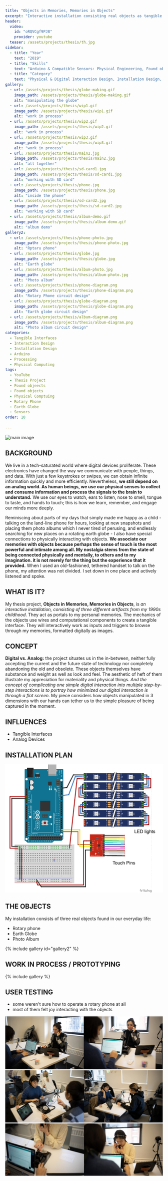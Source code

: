 ```yaml
---
title: "Objects in Memories, Memories in Objects"
excerpt: "Interactive installation consisting real objects as tangible interfaces - Thesis project @Parsons MFA Design & Technology"
header:
  video:
    id: "oRQVCgf9PJ8"
    provider: youtube
  teaser: /assets/projects/thesis/th.jpg
sidebar:
  - title: "Year"
    text: "2019"
  - title: "Skills"
    text: "Arduino & Compatible Sensors: Physical Engineering, Found objects, Processing: Visual Coding, Projection Mapping"
  - title: "Category"
    text: "Physical & Digital Interaction Design, Installation Design, Tangible Interfaces"
gallery:
  - url: /assets/projects/thesis/globe-making.gif
    image_path: /assets/projects/thesis/globe-making.gif
    alt: "manipulating the globe"
  - url: /assets/projects/thesis/wip1.gif
    image_path: /assets/projects/thesis/wip1.gif
    alt: "work in process"
  - url: /assets/projects/thesis/wip2.gif
    image_path: /assets/projects/thesis/wip2.gif
    alt: "work in process"
  - url: /assets/projects/thesis/wip3.gif
    image_path: /assets/projects/thesis/wip3.gif
    alt: "work in process"
  - url: /assets/projects/thesis/main2.jpg
    image_path: /assets/projects/thesis/main2.jpg
    alt: "all together"
  - url: /assets/projects/thesis/sd-card1.jpg
    image_path: /assets/projects/thesis/sd-card1.jpg
    alt: "working with SD card"
  - url: /assets/projects/thesis/phone.jpg
    image_path: /assets/projects/thesis/phone.jpg
    alt: "inside the phone"
  - url: /assets/projects/thesis/sd-card2.jpg
    image_path: /assets/projects/thesis/sd-card2.jpg
    alt: "working with SD card"
  - url: /assets/projects/thesis/album-demo.gif
    image_path: /assets/projects/thesis/album-demo.gif
    alt: "album demo"
gallery2:
  - url: /assets/projects/thesis/phone-photo.jpg
    image_path: /assets/projects/thesis/phone-photo.jpg
    alt: "Rptaru phone"
  - url: /assets/projects/thesis/globe.jpg
    image_path: /assets/projects/thesis/globe.jpg
    alt: "Earth globe"
  - url: /assets/projects/thesis/album-photo.jpg
    image_path: /assets/projects/thesis/album-photo.jpg
    alt: "Photo album"
  - url: /assets/projects/thesis/phone-diagram.png
    image_path: /assets/projects/thesis/phone-diagram.png
    alt: "Rotary Phone circuit design"
  - url: /assets/projects/thesis/globe-diagram.png
    image_path: /assets/projects/thesis/globe-diagram.png
    alt: "Earth globe circuit design"
  - url: /assets/projects/thesis/album-diagram.png
    image_path: /assets/projects/thesis/album-diagram.png
    alt: "Photo album circuit design"
categories:
  - Tangible Interfaces
  - Interaction Design
  - Installation Design
  - Arduino
  - Processing
  - Physical Computing
tags:
  - YouTube
  - Thesis Project
  - Found objeects
  - Found objects
  - Physical Comptuing
  - Rotary Phone
  - Earth Globe
  - Sensors
order: 10

---
```


![main image](/assets/projects/thesis/main1.jpg)

## BACKGROUND
We live in a tech-saturated world where digital devices proliferate. These electronics have changed the way we communicate with people, things, and data. With just a few keystrokes or swipes, we can obtain infinite information quickly and more efficiently. Nevertheless, **we still depend on an analog world. As human beings, we use our physical senses to collect and consume information and process the signals to the brain to understand.** We use our eyes to watch, ears to listen, nose to smell, tongue to taste, and hands to touch; this is how we learn, remember, and engage our minds more deeply.

Reminiscing about parts of my days that simply made me happy as a child - talking on the land-line phone for hours, looking at new snapshots and placing them photo albums which I never tired of perusing, and endlessly searching for new places on a rotating earth globe - I also have special connections to physically interacting with objects. **We associate our memories with objects because perhaps the sense of touch is the most powerful and intimate among all. My nostalgia stems from the state of being connected physically and mentally, to others and to my imagination. it is not merely for the thing but the experience that it provided.** When I used an old-fashioned, tethered handset to talk on the phone, my attention was not divided. I set down in one place and actively listened and spoke.

## WHAT IS IT?
My thesis project, **Objects in Memories, Memories in Objects**, is *an interactive installation, consisting of three different artifacts from my 1990s childhood*. They act as portals to my personal memories. The mechanics of the objects use wires and computational components to create a tangible interface. They will interactively work as inputs and triggers to browse through my memories, formatted digitally as images.

## CONCEPT
**Digital vs. Analog:** the project situates us in the in-between, neither fully accepting the current and the future state of technology nor completely abandoning the old and obsolete. These objects themselves have substance and weight as well as look and feel. The aesthetic of heft of them illustrate my appreciation for materiality and physical things. *And the concept of complicating one simple digital interaction into multiple step-by-step interactions is to portray how minimized our digital interaction is through a flat screen*. My piece considers how objects manipulated in 3 dimensions with our hands can tether us to the simple pleasure of being captured in the moment.

## INFLUENCES
* Tangible Interfaces
* Analog Devices

## INSTALLATION PLAN
![installation plan](/assets/projects/thesis/globe-diagram.png)

## THE OBJECTS
My installation consists of three real objects found in our everyday life:

* Rotary phone
* Earth Globe
* Photo Album

{% include gallery id="gallery2" %}
 
## WORK IN PROCESS / PROTOTYPING
{% include gallery %}

## USER TESTING
* some weren't sure how to operate a rotary phone at all
* most of them felt joy interacting with the objects

![user testing1](/assets/projects/thesis/user-test1.png)
![user testing2](/assets/projects/thesis/user-test2.png)
![user testing3](/assets/projects/thesis/user-test3.png)
